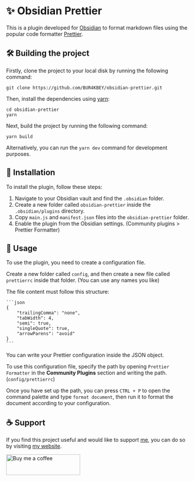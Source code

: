 # ✨ Obsidian Prettier

This is a plugin developed for [Obsidian](https://obsidian.md) to format markdown files using the popular code formatter [Prettier](https://prettier.io/).

## 🛠️ Building the project

Firstly, clone the project to your local disk by running the following command:

```
git clone https://github.com/BUR4KBEY/obsidian-prettier.git
```

Then, install the dependencies using [yarn](https://yarnpkg.com):

```
cd obsidian-prettier
yarn
```

Next, build the project by running the following command:

```
yarn build
```

Alternatively, you can run the `yarn dev` command for development purposes.

## 🔌 Installation

To install the plugin, follow these steps:

1. Navigate to your Obsidian vault and find the `.obsidian` folder.
2. Create a new folder called `obsidian-prettier` inside the `.obsidian/plugins` directory.
3. Copy `main.js` and `manifest.json` files into the `obsidian-prettier` folder.
4. Enable the plugin from the Obsidian settings. (Community plugins > Prettier Formatter)

## 🚀 Usage

To use the plugin, you need to create a configuration file.

Create a new folder called `config`, and then create a new file called `prettierrc` inside that folder. (You can use any names you like)

The file content must follow this structure:

````
```json
{
    "trailingComma": "none",
    "tabWidth": 4,
    "semi": true,
    "singleQuote": true,
    "arrowParens": "avoid"
}
```
````

You can write your Prettier configuration inside the JSON object.

To use this configuration file, specify the path by opening `Prettier Formatter` in the **Community Plugins** section and writing the path. (`config/prettierrc`)

Once you have set up the path, you can press `CTRL + P` to open the command palette and type `format document`, then run it to format the document according to your configuration.

## ☕ Support

If you find this project useful and would like to support [me](https://github.com/BUR4KBEY), you can do so by visiting [my website](https://burakbey.dev).

<a href="https://burakbey.dev" target="_blank"><img src="https://burakbey.dev/github_support_snippet.png" style="height: 56px !important;width: 200px !important;" alt="Buy me a coffee"></img></a>
